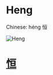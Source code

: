 # Heng

Chinese: héng 恒

![Heng](https://88o.io/wp-content/uploads/2018/09/32-e68192heng.jpg)

# [恒](./e68192heng_cn.md)
